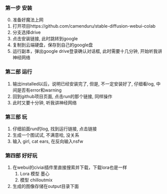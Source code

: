 ### 第一步 安装
0. 准备好魔法上网
1. 打开项目https://github.com/camenduru/stable-diffusion-webui-colab
2. 分支选择drive
3. 点击安装链接, 此时跳转到google
4. 复制到云端硬盘，保存到自己的google盘
5. 运行副本，弹出google drive登录确认对话框, 此时需要十几分钟, 开始听我讲神经网络


### 第二部 运行
1. 输出installed以后，说明已经安装完了, 但是, 不一定安装好了, 仔细看log, 中间是否有error和warning
2. 回到github项目页面, 点击run的那个链接, 同样操作
3. 此时又要十分钟, 听我讲神经网络


### 第三部 玩
1. 仔细前面run的log, 找到运行链接, 点击链接
2. 生成一个图试试, 不满意哈, 没关系
3. 输入 girl, cat ears, 在反向输入nsfw

### 第四部 好好玩

1. 在webui的civiai插件里直接搜索并下载，下载lora也是一样
   1. Lora 模型 墨心
   2. 模型 chilloutmix
2. 生成的图像存储在output目录下面





